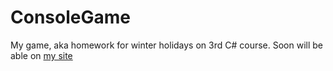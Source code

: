 # ConsoleGame
My game, aka homework for winter holidays on 3rd C# course.
Soon will be able on <a href="pvscc.ru">my site</a>
